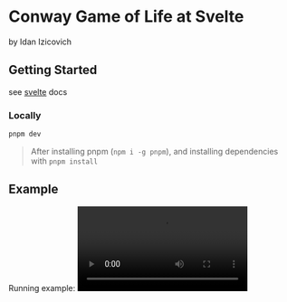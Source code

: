 # Conway Game of Life at Svelte
by Idan Izicovich

## Getting Started
see [svelte](https://svelte.dev) docs

### Locally
```bash
pnpm dev
```

> After installing pnpm (`npm i -g pnpm`), and installing dependencies with `pnpm install`

## Example

Running example:
![Video](https://user-images.githubusercontent.com/9889268/183268033-a976a2bc-6170-4551-b8af-c6452d0898bc.mp4)
